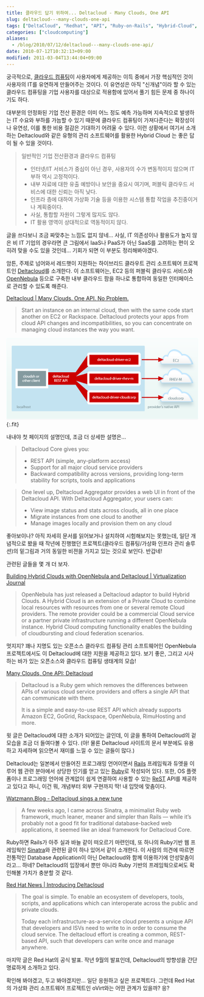 ```yaml
---
title: 클라우드 답기 위하여... Deltacloud - Many Clouds, One API
slug: deltacloud---many-clouds-one-api
tags: ["DeltaCloud", "Redhat", "API", "Ruby-on-Rails", "Hybrid-Cloud", "클라우드컴퓨팅"]
categories: ["cloudcomputing"]
aliases:
  - /blog/2010/07/12/deltacloud---many-clouds-one-api/
date: 2010-07-12T10:32:13+09:00
modified: 2011-03-04T13:44:04+09:00
---
```

궁극적으로, [클라우드 컴퓨팅](http://en.wikipedia.org/wiki/Cloud_computing)이
사용자에게 제공하는 이득 중에서 가장 핵심적인 것이 사용자의 IT를 유연하게
만들어주는 것이다. 이 유연성은 아직 "신개념"이라 할 수 있는 클라우드 컴퓨팅을
기업 사용자를 대상으로 적용함에 있어서 풀기 힘든 문제 중 하나이기도 하다.

대부분의 안정화된 기업 전산 환경은 이미 어느 정도 예측 가능하며 지속적으로
발생하는 IT 수요와 부하를 가늠할 수 있기 때문에 클라우드 컴퓨팅이 가져다준다는
확장성이나 유연성, 이를 통한 비용 절감은 기대하기 어려울 수 있다. 이런
상황에서 여기서 소개하는 Deltacloud와 같은 유형의 관리 소프트웨어를 활용한
Hybrid Cloud 는 좋은 답이 될 수 있을 것이다.

> 일반적인 기업 전산환경과 클라우드 컴퓨팅
> 
> - 인터넷/IT 서비스가 중심이 아닌 경우, 사용자의 수가 변동적이지 않으며 IT 부하 역시 고정적이다.
> - 내부 자료에 대한 유출 예방이나 보안을 중요시 여기며, 퍼블릭 클라우드 서비스에 대한 신뢰는 아직 낮다.
> - 인프라 층에 대하여 가상화 기술 등을 이용한 시스템 통합 작업을 추진중이거나 계획중이다.
> - 사실, 통합할 자원이 그렇게 많지도 않다.
> - IT 활용 영역이 상대적으로 역동적이지 않다.

글을 쓰다보니 조금 짜맞추는 느낌도 없지 않네... 사실, IT 의존성이나 활용도가
높지 않은 비 IT 기업의 경우라면 큰 그림에서 IaaS나 PaaS가 아닌 SaaS를 고려하는
편이 오히려 맞을 수도 있을 것인데... 기회가 되면 이 부분도 정리해봐야겠다.

암튼, 주제로 넘어와서 레드햇이 지원하는 하이브리드 클라우트 관리 소프트웨어
프로젝트인 [Deltacloud](http://deltacloud.org)를 소개한다. 이 소프트웨어는,
EC2 등의 퍼블릭 클라우드 서비스와 [OpenNebula](http://opennebula.org) 등으로
구축한 내부 클라우드 팜을 하나로 통합하여 동일한 인터페이스로 관리할 수
있도록 해준다.

[Deltacloud \| Many Clouds. One API. No Problem.](http://deltacloud.org/)

> Start an instance on an internal cloud, then with the same code start another on EC2 or Rackspace. Deltacloud protects your apps from cloud API changes and incompatibilities, so you can concentrate on managing cloud instances the way you want.

![](/attachments/2010-07-12-deltacloud.png){:.fit}

내내야 첫 페이지의 설명인데, 조금 더 상세한 설명은...

> Deltacloud Core gives you:
> 
> - REST API (simple, any-platform access)
> - Support for all major cloud service providers
> - Backward compatibility across versions, providing long-term stability for scripts, tools and applications

> One level up, Deltacloud Aggregator provides a web UI in front of the Deltacloud API. With Deltacloud Aggregator, your users can:
> 
> - View image status and stats across clouds, all in one place
> - Migrate instances from one cloud to another
> - Manage images locally and provision them on any cloud

좋아보이나? 아직 자세히 문서를 읽어보거나 설치하여 시험해보지는 못했는데,
일단 개념적으로 봤을 때 작년에 진행했던 프로젝트(클라우드 컴퓨팅/가상화
인프라 관리 솔루션)의 밑그림과 거의 동일한 비젼을 가지고 있는 것으로 보인다.
반갑네!

관련된 글들을 몇 개 더 보자.

[Building Hybrid Clouds with OpenNebula and Deltacloud \| Virtualization Journal](http://virtualization.sys-con.com/node/1430079)

> OpenNebula has just released a Deltacloud adaptor to build Hybrid Clouds. A Hybrid Cloud is an extension of a Private Cloud to combine local resources with resources from one or several remote Cloud providers. The remote provider could be a commercial Cloud service or a partner private infrastructure running a different OpenNebula instance. Hybrid Cloud computing functionality enables the building of cloudbursting and cloud federation scenarios.

멋지지? 꽤나 지명도 있는 오픈소스 클라우드 컴퓨팅 관리 소프트웨어인
OpenNebula 프로젝트에서도 이 Deltacloud에 대한 지원을 제공하고 있다. 보기
좋은, 그리고 시사하는 바가 있는 오픈소스와 클라우드 컴퓨팅 생태계의 모습!

[Many Clouds, One API: Deltacloud](http://www.webresourcesdepot.com/many-clouds-one-api-deltacloud/)

> Deltacloud is a Ruby gem which removes the differences between APIs of various cloud service providers and offers a single API that can communicate with them.
>
> It is a simple and easy-to-use REST API which already supports Amazon EC2, GoGrid, Rackspace, OpenNebula, RimuHosting and more.

윗 글은 Deltacloud에 대한 소개가 되어있는 글인데,
이 글을 통하여 Deltacloud의 겉모습을 조금 더 들여다볼 수 있다. (아! 물론
Deltacloud 사이트의 문서 부분에도 유용하고 자세하며 읽으면서 재미를 느낄
수 있는 글들이 많다.)

Deltacloud는 일본에서 만들어진 프로그래밍 언어이면서
[Rails](http://rubyonrails.org/) 프레임웍과 듀엣을 이루어 웹 관련 분야에서
상당한 인기를 얻고 있는 [Ruby](http://www.ruby-lang.org/)로 작성되어 있다.
또한, OS 플랫폼이나 프로그래밍 언어에 관계없이 쉽게 연결하여 사용할 수 있는
[ReST](http://en.wikipedia.org/wiki/Representational_State_Transfer) API를
제공하고 있다고 하니, 이건 뭐, 개념부터 외부 구현까지 딱! 내 입맛에 맞춤이다.

[Watzmann.Blog - Deltacloud sings a new tune](http://watzmann.net/blog/2010/03/z-deltacloud-new-tune.html)

> A few weeks ago, I came across Sinatra, a minimalist Ruby web framework, much leaner, meaner and simpler than Rails — while it’s probably not a good fit for traditional database-backed web applications, it seemed like an ideal framework for Deltacloud Core.

Ruby하면 Rails가 아주 실과 바늘 같이 떠오르기 마련인데, 또 하나의 Ruby기반
웹 프레임웍인 [Sinatra](http://www.sinatrarb.com/)와 관련된 글이 하나 있어서
같이 소개한다. 이 사람의 의견에 따르면 전통적인 Database Application이 아닌
Deltacloud와 함께 이용하기에 안성맞춤이라고... 하네? Deltacloud의 입장에서
뿐만 아니라 Ruby 기반의 프레임웍으로써도 확인해볼 가치가 충분할 것 같다.

[Red Hat News \| Introducing&nbsp;Deltacloud](http://press.redhat.com/2009/09/03/introducing-deltacloud/)

> The goal is simple. To enable an ecosystem of developers, tools, scripts, and applications which can interoperate across the public and private clouds.
> 
> Today each infrastructure-as-a-service cloud presents a unique API that developers and ISVs need to write to in order to consume the cloud service. The deltacloud effort is creating a common, REST-based API, such that developers can write once and manage anywhere.

마지막 글은 Red Hat의 공식 발표. 작년 9월의 발표인데, Deltacloud의 방향성을
간단명료하게 소개하고 있다.

확인해 봐야겠고, 두고 봐야겠지만... 일단 응원하고 싶은 프로젝트다. 그런데
Red Hat의 가상화 관리 소프트웨어 프로젝트인 oVirt와는 어떤 관계가 있을까? 응?

